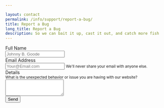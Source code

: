 ```yaml
---

layout: contact
permalink: /info/support/report-a-bug/
title: Report a Bug
long_title: Report a Bug
description: So we can bait it up, cast it out, and catch more fish
---
```



<form 
    action="https://formspree.io/nkline@solarinnovations.com"
    method="POST"
    class="needs-validation" novalidate>
    <div class="form-group row">
        <label class="col-4 col-form-label text-right" for="email">Full Name</label>
        <div class="col-sm-8">
          <input required name="full-name" class="form-control" id="email" aria-describedby="emailHelp" placeholder="Johnny B. Goode">
        </div>
    </div>
    <div class="form-group row">
        <label class="col-4 col-form-label text-right" for="email">Email Address</label>
        <div class="col-sm-8">
          <input required type="email" name="_replyto" class="form-control" id="email" aria-describedby="emailHelp" placeholder="Your@Email.com">
          <small id="emailHelp" class="form-text text-muted">We'll never share your email with anyone else.</small>
        </div>
    </div>
    <div class="form-group row">
        <label class="col-4 col-form-label text-right" for="message">Details</label>
        <div class="col-sm-8">
          <small id="messageHelp" class="form-text text-muted">What is the unexpected behavior or issue you are having with our website?</small>
          <textarea required class="form-control" name="Message" id="message" rows="3"></textarea>
        </div>
    </div>
    <input type="hidden" id="referal" name="referal-page" />
    <input type="hidden" name="_subject" value="New IRT Contact Submission!" />
    <input type="text" name="_gotcha" style="display:none" />
    <input type="hidden" name="_next" value="{{ site.url }}/info/contact/thank-you/" />
    <input type="submit" class="btn btn-primary mb-2 float-right" value="Send">
</form>
<script>
document.getElementById("referal").value = document.referrer;
(function() {
  console.log(document.referrer);
  'use strict';
  window.addEventListener('load', function() {
    // Fetch all the forms we want to apply custom Bootstrap validation styles to
    var forms = document.getElementsByClassName('needs-validation');
    // Loop over them and prevent submission
    var validation = Array.prototype.filter.call(forms, function(form) {
      form.addEventListener('submit', function(event) {
        if (form.checkValidity() === false) {
          event.preventDefault();
          event.stopPropagation();
        }
        form.classList.add('was-validated');
      }, false);
    });
  }, false);
})();
</script>